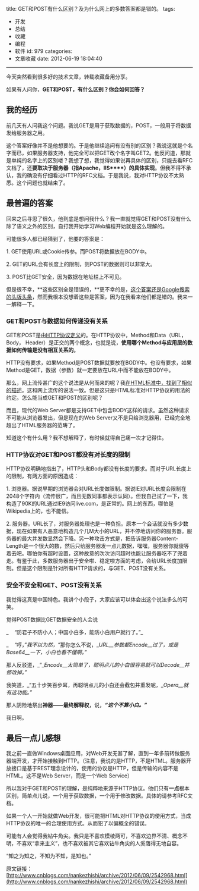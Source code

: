 title: GET和POST有什么区别？及为什么网上的多数答案都是错的。
tags:
  - 开发
  - 总结
  - 收藏
  - 编程
  - 软件
id: 979
categories:
  - 文章收藏
date: 2012-06-19 18:04:40
---

今天突然看到很多好的技术文章，转载收藏备用分享。

如果有人问你，**GET****和POST****，有什么区别？你会如何回答？**

## 我的经历

前几天有人问我这个问题。我说GET是用于获取数据的，POST，一般用于将数据发给服务器之用。

这个答案好像并不是他想要的。于是他继续追问有没有别的区别？我说这就是个名字而已，如果服务器支持，他完全可以把GET改个名字叫GET2。他反问道，那就是单纯的名字上的区别喽？我想了想，我觉得如果说再具体的区别，只能去看RFC文档了，还**要取决于服务器（指****Apache****，IIS****）的具体实现**。但我不得不承认，我的确没有仔细看过HTTP的RFC文档。于是我说，我对HTTP协议不太熟悉。这个问题也就结束了。

## 最普遍的答案

回来之后寻思了很久，他到底是想问我什么？我一直就觉得GET和POST没有什么除了语义之外的区别，自打我开始学习Web编程开始就是这么理解的。

可能很多人都已经猜到了，他要的答案是：

1\. GET使用URL或Cookie传参。而POST将数据放在BODY中。

2\. GET的URL会有长度上的限制，则POST的数据则可以非常大。

3\. POST比GET安全，因为数据在地址栏上不可见。

但是很不幸，**这些区别全是错误的，**更不幸的是，[这个答案还是Google搜索的头版头条](https://www.google.com/search?q=get%E5%92%8Cpost%E7%9A%84%E5%8C%BA%E5%88%AB&amp;ie=utf-8&amp;oe=utf-8&amp;aq=t&amp;rls=org.mozilla:zh-CN:official&amp;client=firefox-a&amp;channel=fflb)，然而我根本没想着这些是答案，因为在我看来他们都是错的。我来一一解释一下。

### GET和POST与数据如何传递没有关系

GET和POST是由[HTTP协议定义](http://www.w3.org/Protocols/rfc2616/rfc2616.html)的。在HTTP协议中，Method和Data（URL， Body， Header）是正交的两个概念，也就是说，**使用哪个Method与应用层的数据如何传输是没有相互关系的**。

HTTP没有要求，如果Method是POST数据就要放在BODY中。也没有要求，如果Method是GET，数据（参数）就一定要放在URL中而不能放在BODY中。

那么，网上流传甚广的这个说法是从何而来的呢？我[在HTML标准中，找到了相似的描述](http://www.w3.org/TR/REC-html40/interact/forms.html#h-17.13.1)。这和网上流传的说法一致。但是这只是HTML标准对HTTP协议的用法的约定。怎么能当成GET和POST的区别呢？

而且，现代的Web Server都是支持GET中包含BODY这样的请求。虽然这种请求不可能从浏览器发出，但是现在的Web Server又不是只给浏览器用，已经完全地超出了HTML服务器的范畴了。

知道这个有什么用？我不想解释了，有时候就得自己痛一次才记得住。

### HTTP协议对GET和POST都没有对长度的限制

HTTP协议明确地指出了，HTTP头和Body都没有长度的要求。而对于URL长度上的限制，有两方面的原因造成：

1\. 浏览器。据说早期的浏览器会对URL长度做限制。据说IE对URL长度会限制在2048个字符内（流传很广，而且无数同事都表示认同）。但我自己试了一下，我构造了90K的URL通过IE9访问live.com，是正常的。网上的东西，哪怕是Wikipedia上的，也不能信。

2\. 服务器。URL长了，对服务器处理也是一种负担。原本一个会话就没有多少数据，现在如果有人恶意地构造几个几M大小的URL，并不停地访问你的服务器。服务器的最大并发数显然会下降。另一种攻击方式是，把告诉服务器Content-Length是一个很大的数，然后只给服务器发一点儿数据，嘿嘿，服务器你就傻等着去吧。哪怕你有超时设置，这种故意的次次访问超时也能让服务器吃不了兜着走。有鉴于此，多数服务器出于安全啦、稳定啦方面的考虑，会给URL长度加限制。但是这个限制是针对所有HTTP请求的，与GET、POST没有关系。

### 安全不安全和GET、POST没有关系

我觉得这真是中国特色。我讲个小段子，大家应该可以体会出这个说法多么的可笑。

觉得POST数据比GET数据安全的人会说

_    “防君子不防小人；中国小白多，能防小白用户就行了。”_

_    “哼，”_我不以为然，_“那你怎么不说，__URL__参数都Encode__过了，或是Base64__一下，小白也看不懂啊。”_

那人反驳道，_“__Encode__太简单了，聪明点儿的小白很容易就可以Decode__并修改掉。”_

我笑道，_“五十步笑百步耳，再聪明点儿的小白还会截包并重发呢，__Opera__就有这功能。”_

那人阴险地祭出**神器——最终解释权**，说，**_“这个不算小白。”_**

我日啊。

## 最后一点儿感想

我之前一直做Windows桌面应用，对Web开发无甚了解，直到一年多前转做服务器端开发，才开始接触到HTTP。（注意，我说的是HTTP，不是HTML。服务器开放接口是基于REST理念设计的，使用的协议是HTTP，但是传输的内容不是HTML。这不是Web Server，而是一个Web Service）

所以我对于GET和POST的理解，是纯粹地来源于HTTP协议。他们只有**一点**根本区别，简单点儿说，一个用于获取数据，一个用于修改数据。具体的请参考RFC文档。

如果一个人一开始就做Web开发，很可能把HTML对HTTP协议的使用方式，当成HTTP协议的唯一的合理使用方式。从而犯了以偏概全的错误。

可能有人会觉得我钻牛角尖。我只是不喜欢模棱两可，不喜欢边界不清、概念不明，不喜欢“拿来主义”，也不喜欢被其它喜欢钻牛角尖的人奚落得无地自容。

“知之为知之，不知为不知，是知也。”

原文链接：[http://www.cnblogs.com/nankezhishi/archive/2012/06/09/2542968.html](http://www.cnblogs.com/nankezhishi/archive/2012/06/09/2542968.html)